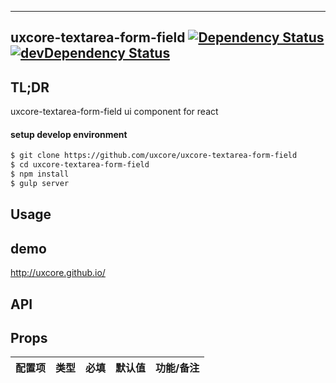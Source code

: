 ---

## uxcore-textarea-form-field [![Dependency Status](http://img.shields.io/david/uxcore/uxcore-textarea-form-field.svg?style=flat-square)](https://david-dm.org/uxcore/uxcore-textarea-form-field) [![devDependency Status](http://img.shields.io/david/dev/uxcore/uxcore-textarea-form-field.svg?style=flat-square)](https://david-dm.org/uxcore/uxcore-textarea-form-field#info=devDependencies) 

## TL;DR

uxcore-textarea-form-field ui component for react

#### setup develop environment

```sh
$ git clone https://github.com/uxcore/uxcore-textarea-form-field
$ cd uxcore-textarea-form-field
$ npm install
$ gulp server
```

## Usage

## demo
http://uxcore.github.io/

## API

## Props

| 配置项 | 类型 | 必填 | 默认值 | 功能/备注 |
|---|---|---|---|---|


